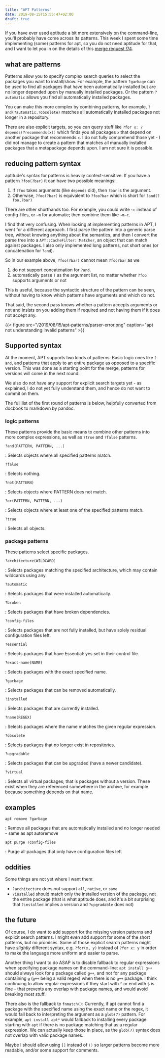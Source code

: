 ```yaml
---
title: "APT Patterns"
date: 2019-08-15T15:55:47+02:00
draft: true
---
```


If you have ever used aptitude a bit more extensively on the command-line, you'll probably have come across its patterns. This week I spent some time implementing (some) patterns for apt, so you do not need aptitude for that, and I want to let you in on the details of this [merge request !74](https://salsa.debian.org/apt-team/apt/merge_requests/74).

## what are patterns

Patterns allow you to specify complex search queries to select the packages you want to install/show. 
For example, the pattern `?garbage` can be used to find all packages that have been automatically installed but are no longer depended upon by manually installed packages.
Or the pattern `?automatic` allows you find all automatically installed packages.

You can make this more complex by combining patterns, for example,
`?and(?automatic,?obsolete)` matches all automatically installed packages not longer in a repository.

There are also explicit targets, so you can query stuff like `?for x: ?depends(?recommends(x))` which finds you all packages `x` that depend on another package that recommends `x`. 
I do not fully comprehend those yet - I did not manage to create a pattern that matches all manually installed packages that a metapackage depends upon. I am not sure it is possible.

## reducing pattern syntax

aptitude's syntax for patterns is heavily context-sensitive. If you have a pattern `?foo(?bar)` it can have two possible meanings:

1.  If `?foo` takes arguments (like `depends` did), then `?bar` is the argument.
2.  Otherwise, `?foo(?bar)` is equivalent to `?foo?bar` which is short for `?and(?foo,?bar)`

There are other shorthands too. For example, you could write `~c` instead of config-files, or `~m` for automatic; then combine them like `~m~c`.

I find that very confusing. When looking at implementing patterns in APT, I went for a different approach. 
I first parse the pattern into a generic parse tree, without knowing anything about the semantics, and then I convert the parse tree into a `APT::CacheFilter::Matcher`, an object that can match against packages. 
I also only implemented long patterns, not short ones (or concatenation for `?and`).

So in our example above, `?foo(?bar)` cannot mean `?foo?bar` as we 

1. do not support concatenation for `?and`. 
2. automatically parse `(` as the argument list, no matter whether `?foo` supports arguments or not

This is useful, because the syntactic structure of the pattern can be seen, without having to know which patterns have arguments and which do not.

That said, the second pass knows whether a pattern accepts arguments or not and insists on you adding them if required and not having them if it does not accept any.

{{< figure src="/2019/08/15/apt-patterns/parser-error.png" caption="apt not understanding invalid patterns" >}}

## Supported syntax

At the moment, APT supports two kinds of patterns: Basic logic ones like `?and`, and patterns that apply to an entire package as opposed to a specific version. 
This was done as a starting point for the merge, patterns for versions will come in the next round.

We also do not have any support for explicit search targets yet - as explained, I do not yet fully understand them, and hence do not want to commit on them.

The full list of the first round of patterns is below, helpfully converted from docbook to markdown by pandoc.

### logic patterns

These patterns provide the basic means to combine other patterns into
more complex expressions, as well as `?true` and `?false` patterns.

`?and(PATTERN, PATTERN, ...)`

:   Selects objects where all specified patterns match.

`?false`

:   Selects nothing.

`?not(PATTERN)`

:   Selects objects where PATTERN does not match.

`?or(PATTERN, PATTERN, ...)`

:   Selects objects where at least one of the specified patterns match.

`?true`

:   Selects all objects.

### package patterns

These patterns select specific packages.

`?architecture(WILDCARD)`

:   Selects packages matching the specified architecture, which may
    contain wildcards using any.

`?automatic`

:   Selects packages that were installed automatically.

`?broken`

:   Selects packages that have broken dependencies.

`?config-files`

:   Selects packages that are not fully installed, but have solely
    residual configuration files left.

`?essential`

:   Selects packages that have Essential: yes set in their control file.

`?exact-name(NAME)`

:   Selects packages with the exact specified name.

`?garbage`

:   Selects packages that can be removed automatically.

`?installed`

:   Selects packages that are currently installed.

`?name(REGEX)`

:   Selects packages where the name matches the given regular
    expression.

`?obsolete`

:   Selects packages that no longer exist in repositories.

`?upgradable`

:   Selects packages that can be upgraded (have a newer candidate).

`?virtual`

:   Selects all virtual packages; that is packages without a version.
    These exist when they are referenced somewhere in the archive, for
    example because something depends on that name.

## examples

`apt remove ?garbage`

:   Remove all packages that are automatically installed and no longer
    needed - same as apt autoremove

`apt purge ?config-files`

:   Purge all packages that only have configuration files left

## oddities

Some things are not yet where I want them:

-  `?architecture` does not support `all`, `native`, or `same`
-  `?installed` should match only the installed version of the package, not the entire package (that is what aptitude does, and it's a bit surprising that `?installed` implies a version and `?upgradable` does not)


## the future

Of course, I do want to add support for the missing version patterns and explicit search patterns. I might even add support for some of the short patterns, but no promises. Some of those explicit search patterns might have _slightly_ different syntax, e.g. `?for(x, y)` instead of `?for x: y` in order to make the language more uniform and easier to parse.

Another thing I want to do ASAP is to disable fallback to regular expressions when specifying package names on the command-line: `apt install g++` should always look for a package called `g++`, and not for any package containing `g` (`g++` being a valid regex) when there is no `g++` package. I think continuing to allow regular expressions if they start with `^` or end with `$` is fine - that prevents any overlap with package names, and would avoid breaking most stuff.

There also is the fallback to `fnmatch()`: Currently, if apt cannot find a package with the specified name using the exact name or the regex, it would fall back to interpreting the argument as a `glob(7)` pattern. For example, `apt install apt*` would fallback to installing every package starting with `apt` if there is no package matching that as a regular expression. We can actually keep those in place, as the `glob(7)` syntax does not overlap with valid package names.

Maybe I should allow using `[]` instead of `()` so larger patterns become more readable, and/or some support for comments.